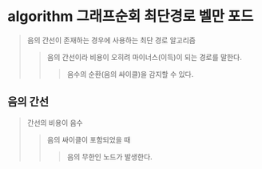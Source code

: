 # algorithm 그래프순회 최단경로 벨만 포드

> 음의 간선이 존재하는 경우에 사용하는 최단 경로 알고리즘
>
> > 음의 간선이라 비용이 오히려 마이너스(이득)이 되는 경로를 말한다.
> >
> > > 음수의 순환(음의 싸이클)을 감지할 수 있다.

## 음의 간선

> 간선의 비용이 음수
>
> > 음의 싸이클이 포함되었을 때
> >
> > > 음의 무한인 노드가 발생한다.
